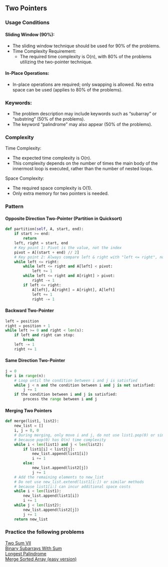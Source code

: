 ## Two Pointers

### Usage Conditions

#### Sliding Window (90%):
- The sliding window technique should be used for 90% of the problems.
- Time Complexity Requirement:
  - The required time complexity is O(n), with 80% of the problems utilizing the two-pointer technique.
####	In-Place Operations:
-	In-place operations are required; only swapping is allowed. No extra space can be used (applies to 80% of the problems).
###	Keywords:
-	The problem description may include keywords such as “subarray” or “substring” (50% of the problems).
-	The keyword “palindrome” may also appear (50% of the problems).

### Complexity

Time Complexity:

- The expected time complexity is O(n).
-	This complexity depends on the number of times the main body of the innermost loop is executed, rather than the number of nested loops.

Space Complexity:

-	The required space complexity is O(1).
-	Only extra memory for two pointers is needed.

### Pattern 
#### Opposite Direction Two-Pointer (Partition in Quicksort)
```python
def partition(self, A, start, end):
    if start >= end:
        return
    left, right = start, end
    # Key point 1: Pivot is the value, not the index
    pivot = A[(start + end) // 2]
    # Key point 2: Always compare left & right with "left <= right", not "left < right"
    while left <= right:
        while left <= right and A[left] < pivot:
            left += 1
        while left <= right and A[right] > pivot:
            right -= 1
        if left <= right:
            A[left], A[right] = A[right], A[left]
            left += 1
            right -= 1
```
#### Backward Two-Pointer
```python
left = position
right = position + 1
while left >= 0 and right < len(s):
    if left and right can stop:
        break
    left -= 1
    right += 1
```
#### Same Direction Two-Pointer
```python
j = 0
for i in range(n):
    # Loop until the condition between i and j is satisfied
    while j < n and the condition between i and j is not satisfied:
        j += 1
    if the condition between i and j is satisfied:
        process the range between i and j
```
#### Merging Two Pointers
```python
def merge(list1, list2):
    new_list = []
    i, j = 0, 0
    # During merging, only move i and j, do not use list1.pop(0) or similar operations
    # because pop(0) has O(n) time complexity
    while i < len(list1) and j < len(list2):
        if list1[i] < list2[j]:
            new_list.append(list1[i])
            i += 1
        else:
            new_list.append(list2[j])
            j += 1
    # Add the remaining elements to new_list
    # Do not use new_list.extend(list1[i:]) or similar methods
    # because list1[i:] can incur additional space costs
    while i < len(list1):
        new_list.append(list1[i])
        i += 1
    while j < len(list2):
        new_list.append(list2[j])
        j += 1
    return new_list
```
### Practice the following problems 
[Two Sum VII](https://www.lintcode.com/course/90/learn/1879?chapterId=467&sectionId=3277&ac=true)<br>
[Binary Subarrays With Sum](https://www.lintcode.com/course/90/learn/1712?chapterId=467&sectionId=3278&ac=true)<br>
[Longest Palindrome](https://www.lintcode.com/course/90/learn/627?chapterId=467&sectionId=3279&ac=true)<br>
[Merge Sorted Array (easy version)](https://www.lintcode.com/course/90/learn/64?chapterId=467&sectionId=3280&ac=true)